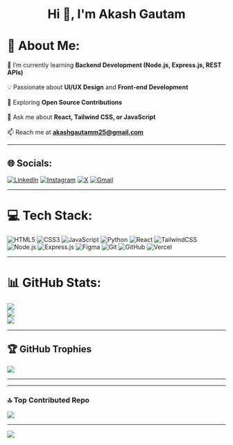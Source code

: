<h1 align="center">Hi 👋, I'm Akash Gautam</h1>

# 💫 About Me:
🌱 I’m currently learning **Backend Development (Node.js, Express.js, REST APIs)**<br>  
💡 Passionate about **UI/UX Design** and **Front-end Development**<br>  
🎯 Exploring **Open Source Contributions**<br>  
💬 Ask me about **React, Tailwind CSS, or JavaScript**<br>  
📫 Reach me at **akashgautamm25@gmail.com**

---

## 🌐 Socials:
[![LinkedIn](https://img.shields.io/badge/LinkedIn-%230077B5.svg?style=for-the-badge&logo=linkedin&logoColor=white)](https://linkedin.com/in/) 
[![Instagram](https://img.shields.io/badge/Instagram-%23E4405F.svg?style=for-the-badge&logo=Instagram&logoColor=white)](https://instagram.com/) 
[![X](https://img.shields.io/badge/X-black.svg?style=for-the-badge&logo=X&logoColor=white)](https://x.com/) 
[![Gmail](https://img.shields.io/badge/Email-D14836?style=for-the-badge&logo=gmail&logoColor=white)](mailto:akashgautamm25@gmail.com)

---

# 💻 Tech Stack:
![HTML5](https://img.shields.io/badge/html5-%23E34F26.svg?style=for-the-badge&logo=html5&logoColor=white)
![CSS3](https://img.shields.io/badge/css3-%231572B6.svg?style=for-the-badge&logo=css3&logoColor=white)
![JavaScript](https://img.shields.io/badge/javascript-%23323330.svg?style=for-the-badge&logo=javascript&logoColor=%23F7DF1E)
![Python](https://img.shields.io/badge/python-%233776AB.svg?style=for-the-badge&logo=python&logoColor=white)
![React](https://img.shields.io/badge/react-%2320232a.svg?style=for-the-badge&logo=react&logoColor=%2361DAFB)
![TailwindCSS](https://img.shields.io/badge/tailwindcss-%2338B2AC.svg?style=for-the-badge&logo=tailwind-css&logoColor=white)
![Node.js](https://img.shields.io/badge/node.js-339933.svg?style=for-the-badge&logo=nodedotjs&logoColor=white)
![Express.js](https://img.shields.io/badge/express.js-%23404d59.svg?style=for-the-badge&logo=express&logoColor=white)
![Figma](https://img.shields.io/badge/figma-%23F24E1E.svg?style=for-the-badge&logo=figma&logoColor=white)
![Git](https://img.shields.io/badge/git-%23F05033.svg?style=for-the-badge&logo=git&logoColor=white)
![GitHub](https://img.shields.io/badge/github-%23121011.svg?style=for-the-badge&logo=github&logoColor=white)
![Vercel](https://img.shields.io/badge/vercel-%23000000.svg?style=for-the-badge&logo=vercel&logoColor=white)

---

# 📊 GitHub Stats:
![](https://github-readme-stats.vercel.app/api?username=Akashgautam25&theme=dark&hide_border=false&include_all_commits=true&count_private=true)<br/>
![](https://streak-stats.demolab.com/?user=Akashgautam25&theme=dark&hide_border=false)<br/>
![](https://github-readme-stats.vercel.app/api/top-langs/?username=Akashgautam25&theme=dark&hide_border=false&include_all_commits=true&count_private=true&layout=compact)

---

## 🏆 GitHub Trophies
![](https://github-profile-trophy.vercel.app/?username=Akashgautam25&theme=onedark&no-frame=false&no-bg=false&margin-w=4)

---
---

### 🔝 Top Contributed Repo
![](https://github-contributor-stats.vercel.app/api?username=Akashgautam25&limit=5&theme=radical&combine_all_yearly_contributions=true)

---

[![](https://visitcount.itsvg.in/api?id=Akashgautam25&icon=0&color=0)](https://visitcount.itsvg.in)

<!-- Proudly created with ❤️ by Akash Gautam -->
